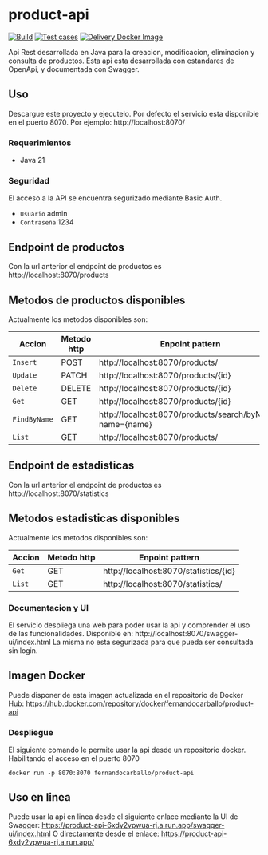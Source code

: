 # product-api

[![Build](https://github.com/fernandocarballo/product-api/actions/workflows/build.yml/badge.svg)](https://github.com/fernandocarballo/product-api/actions/workflows/build.yml)
[![Test cases](https://github.com/fernandocarballo/product-api/actions/workflows/test.yml/badge.svg)](https://github.com/fernandocarballo/product-api/actions/workflows/test.yml)
[![Delivery Docker Image](https://github.com/fernandocarballo/product-api/actions/workflows/delivery.yml/badge.svg)](https://github.com/fernandocarballo/product-api/actions/workflows/delivery.yml)

Api Rest desarrollada en Java para la creacion, modificacion, eliminacion y consulta de productos.
Esta api esta desarrollada con estandares de OpenApi, y documentada con Swagger.



## Uso
Descargue este proyecto y ejecutelo. Por defecto el servicio esta disponible en el puerto 8070.
Por ejemplo: http://localhost:8070/
### Requerimientos
- Java 21

### Seguridad
El acceso a la API se encuentra segurizado mediante Basic Auth.
- `Usuario` admin
- `Contraseña` 1234

## Endpoint de productos
Con la url anterior el endpoint de productos es http://localhost:8070/products

## Metodos de productos disponibles
Actualmente los metodos disponibles son:

| Accion | Metodo http | Enpoint pattern |
|-|-|-|
| `Insert` | POST | http://localhost:8070/products/ |
| `Update` | PATCH | http://localhost:8070/products/{id} |
| `Delete` | DELETE | http://localhost:8070/products/{id} |
| `Get` | GET | http://localhost:8070/products/{id} |
| `FindByName` | GET | http://localhost:8070/products/search/byName?name={name} |
| `List` | GET | http://localhost:8070/products/ |

## Endpoint de estadisticas
Con la url anterior el endpoint de productos es http://localhost:8070/statistics

## Metodos estadisticas disponibles
Actualmente los metodos disponibles son:

| Accion | Metodo http | Enpoint pattern |
|-|-|-|
| `Get` | GET | http://localhost:8070/statistics/{id} |
| `List` | GET | http://localhost:8070/statistics/ |

### Documentacion y UI
El servicio despliega una web para poder usar la api y comprender el uso de las funcionalidades. 
Disponible en: http://localhost:8070/swagger-ui/index.html
La misma no esta segurizada para que pueda ser consultada sin login.

## Imagen Docker
Puede disponer de esta imagen actualizada en el repositorio de Docker Hub: https://hub.docker.com/repository/docker/fernandocarballo/product-api

### Despliegue
El siguiente comando le permite usar la api desde un repositorio docker. Habilitando el acceso en el puerto 8070
```
docker run -p 8070:8070 fernandocarballo/product-api
```

## Uso en linea
Puede usar la api en linea desde el siguiente enlace mediante la UI de Swagger: https://product-api-6xdy2vpwua-rj.a.run.app/swagger-ui/index.html
O directamente desde el enlace: https://product-api-6xdy2vpwua-rj.a.run.app/


